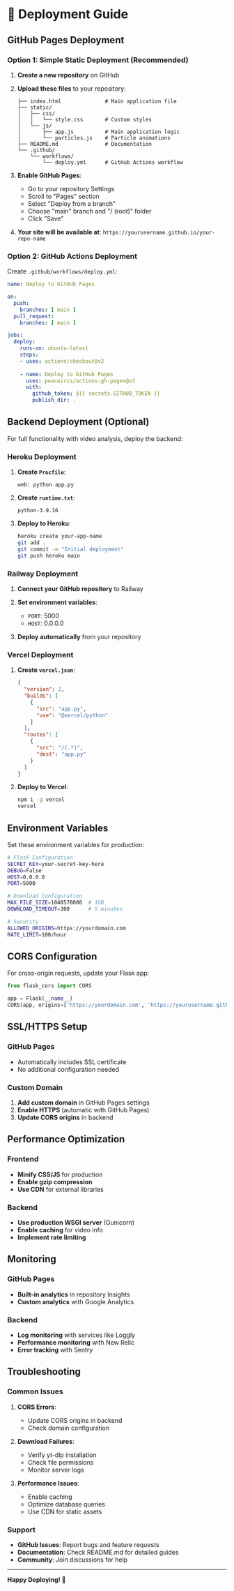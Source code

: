 # 🚀 Deployment Guide

## GitHub Pages Deployment

### Option 1: Simple Static Deployment (Recommended)

1. **Create a new repository** on GitHub
2. **Upload these files** to your repository:
   ```
   ├── index.html              # Main application file
   ├── static/
   │   ├── css/
   │   │   └── style.css       # Custom styles
   │   └── js/
   │       ├── app.js          # Main application logic
   │       └── particles.js    # Particle animations
   ├── README.md               # Documentation
   └── .github/
       └── workflows/
           └── deploy.yml      # GitHub Actions workflow
   ```

3. **Enable GitHub Pages**:
   - Go to your repository Settings
   - Scroll to "Pages" section
   - Select "Deploy from a branch"
   - Choose "main" branch and "/ (root)" folder
   - Click "Save"

4. **Your site will be available at**: `https://yourusername.github.io/your-repo-name`

### Option 2: GitHub Actions Deployment

Create `.github/workflows/deploy.yml`:

```yaml
name: Deploy to GitHub Pages

on:
  push:
    branches: [ main ]
  pull_request:
    branches: [ main ]

jobs:
  deploy:
    runs-on: ubuntu-latest
    steps:
    - uses: actions/checkout@v2
    
    - name: Deploy to GitHub Pages
      uses: peaceiris/actions-gh-pages@v3
      with:
        github_token: ${{ secrets.GITHUB_TOKEN }}
        publish_dir: .
```

## Backend Deployment (Optional)

For full functionality with video analysis, deploy the backend:

### Heroku Deployment

1. **Create `Procfile`**:
   ```
   web: python app.py
   ```

2. **Create `runtime.txt`**:
   ```
   python-3.9.16
   ```

3. **Deploy to Heroku**:
   ```bash
   heroku create your-app-name
   git add .
   git commit -m "Initial deployment"
   git push heroku main
   ```

### Railway Deployment

1. **Connect your GitHub repository** to Railway
2. **Set environment variables**:
   - `PORT`: 5000
   - `HOST`: 0.0.0.0

3. **Deploy automatically** from your repository

### Vercel Deployment

1. **Create `vercel.json`**:
   ```json
   {
     "version": 2,
     "builds": [
       {
         "src": "app.py",
         "use": "@vercel/python"
       }
     ],
     "routes": [
       {
         "src": "/(.*)",
         "dest": "app.py"
       }
     ]
   }
   ```

2. **Deploy to Vercel**:
   ```bash
   npm i -g vercel
   vercel
   ```

## Environment Variables

Set these environment variables for production:

```bash
# Flask Configuration
SECRET_KEY=your-secret-key-here
DEBUG=False
HOST=0.0.0.0
PORT=5000

# Download Configuration
MAX_FILE_SIZE=1048576000  # 1GB
DOWNLOAD_TIMEOUT=300      # 5 minutes

# Security
ALLOWED_ORIGINS=https://yourdomain.com
RATE_LIMIT=100/hour
```

## CORS Configuration

For cross-origin requests, update your Flask app:

```python
from flask_cors import CORS

app = Flask(__name__)
CORS(app, origins=['https://yourdomain.com', 'https://yourusername.github.io'])
```

## SSL/HTTPS Setup

### GitHub Pages
- Automatically includes SSL certificate
- No additional configuration needed

### Custom Domain
1. **Add custom domain** in GitHub Pages settings
2. **Enable HTTPS** (automatic with GitHub Pages)
3. **Update CORS origins** in backend

## Performance Optimization

### Frontend
- **Minify CSS/JS** for production
- **Enable gzip compression**
- **Use CDN** for external libraries

### Backend
- **Use production WSGI server** (Gunicorn)
- **Enable caching** for video info
- **Implement rate limiting**

## Monitoring

### GitHub Pages
- **Built-in analytics** in repository Insights
- **Custom analytics** with Google Analytics

### Backend
- **Log monitoring** with services like Loggly
- **Performance monitoring** with New Relic
- **Error tracking** with Sentry

## Troubleshooting

### Common Issues

1. **CORS Errors**:
   - Update CORS origins in backend
   - Check domain configuration

2. **Download Failures**:
   - Verify yt-dlp installation
   - Check file permissions
   - Monitor server logs

3. **Performance Issues**:
   - Enable caching
   - Optimize database queries
   - Use CDN for static assets

### Support

- **GitHub Issues**: Report bugs and feature requests
- **Documentation**: Check README.md for detailed guides
- **Community**: Join discussions for help

---

**Happy Deploying! 🚀**
